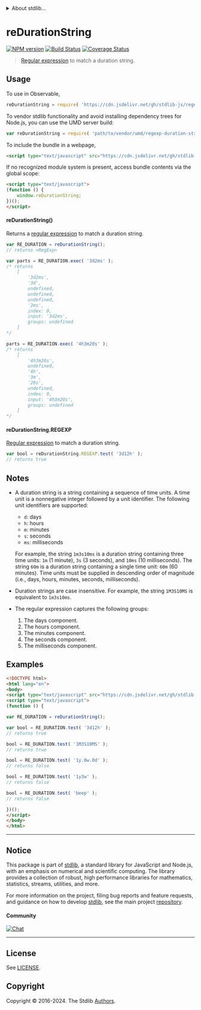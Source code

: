 <!--

@license Apache-2.0

Copyright (c) 2022 The Stdlib Authors.

Licensed under the Apache License, Version 2.0 (the "License");
you may not use this file except in compliance with the License.
You may obtain a copy of the License at

   http://www.apache.org/licenses/LICENSE-2.0

Unless required by applicable law or agreed to in writing, software
distributed under the License is distributed on an "AS IS" BASIS,
WITHOUT WARRANTIES OR CONDITIONS OF ANY KIND, either express or implied.
See the License for the specific language governing permissions and
limitations under the License.

-->


<details>
  <summary>
    About stdlib...
  </summary>
  <p>We believe in a future in which the web is a preferred environment for numerical computation. To help realize this future, we've built stdlib. stdlib is a standard library, with an emphasis on numerical and scientific computation, written in JavaScript (and C) for execution in browsers and in Node.js.</p>
  <p>The library is fully decomposable, being architected in such a way that you can swap out and mix and match APIs and functionality to cater to your exact preferences and use cases.</p>
  <p>When you use stdlib, you can be absolutely certain that you are using the most thorough, rigorous, well-written, studied, documented, tested, measured, and high-quality code out there.</p>
  <p>To join us in bringing numerical computing to the web, get started by checking us out on <a href="https://github.com/stdlib-js/stdlib">GitHub</a>, and please consider <a href="https://opencollective.com/stdlib">financially supporting stdlib</a>. We greatly appreciate your continued support!</p>
</details>

# reDurationString

[![NPM version][npm-image]][npm-url] [![Build Status][test-image]][test-url] [![Coverage Status][coverage-image]][coverage-url] <!-- [![dependencies][dependencies-image]][dependencies-url] -->

> [Regular expression][mdn-regexp] to match a duration string.



<section class="usage">

## Usage

To use in Observable,

```javascript
reDurationString = require( 'https://cdn.jsdelivr.net/gh/stdlib-js/regexp-duration-string@umd/browser.js' )
```

To vendor stdlib functionality and avoid installing dependency trees for Node.js, you can use the UMD server build:

```javascript
var reDurationString = require( 'path/to/vendor/umd/regexp-duration-string/index.js' )
```

To include the bundle in a webpage,

```html
<script type="text/javascript" src="https://cdn.jsdelivr.net/gh/stdlib-js/regexp-duration-string@umd/browser.js"></script>
```

If no recognized module system is present, access bundle contents via the global scope:

```html
<script type="text/javascript">
(function () {
    window.reDurationString;
})();
</script>
```

#### reDurationString()

Returns a [regular expression][mdn-regexp] to match a duration string.

```javascript
var RE_DURATION = reDurationString();
// returns <RegExp>

var parts = RE_DURATION.exec( '3d2ms' );
/* returns
    [
        '3d2ms',
        '3d',
        undefined,
        undefined,
        undefined,
        '2ms',
        index: 0,
        input: '3d2ms',
        groups: undefined
    ]
*/

parts = RE_DURATION.exec( '4h3m20s' );
/* returns
    [
        '4h3m20s',
        undefined,
        '4h',
        '3m',
        '20s',
        undefined,
        index: 0,
        input: '4h3m20s',
        groups: undefined
    ]
*/
```

#### reDurationString.REGEXP

[Regular expression][mdn-regexp] to match a duration string.

```javascript
var bool = reDurationString.REGEXP.test( '3d12h' );
// returns true
```

</section>

<!-- /.usage -->

<section class="notes">

## Notes

-   A duration string is a string containing a sequence of time units. A time unit is a nonnegative integer followed by a unit identifier. The following unit identifiers are supported:

    -   `d`: days
    -   `h`: hours
    -   `m`: minutes
    -   `s`: seconds
    -   `ms`: milliseconds

    For example, the string `1m3s10ms` is a duration string containing three time units: `1m` (1 minute), `3s` (3 seconds), and `10ms` (10 milliseconds). The string `60m` is a duration string containing a single time unit: `60m` (60 minutes). Time units must be supplied in descending order of magnitude (i.e., days, hours, minutes, seconds, milliseconds).

-   Duration strings are case insensitive. For example, the string `1M3S10MS` is equivalent to `1m3s10ms`.

-   The regular expression captures the following groups:

    1.  The days component.
    2.  The hours component.
    3.  The minutes component.
    4.  The seconds component.
    5.  The milliseconds component.

</section>

<!-- /.notes -->

<section class="examples">

## Examples

<!-- eslint no-undef: "error" -->

```html
<!DOCTYPE html>
<html lang="en">
<body>
<script type="text/javascript" src="https://cdn.jsdelivr.net/gh/stdlib-js/regexp-duration-string@umd/browser.js"></script>
<script type="text/javascript">
(function () {

var RE_DURATION = reDurationString();

var bool = RE_DURATION.test( '3d12h' );
// returns true

bool = RE_DURATION.test( '1M3S10MS' );
// returns true

bool = RE_DURATION.test( '1y.0w.0d' );
// returns false

bool = RE_DURATION.test( '1y3w' );
// returns false

bool = RE_DURATION.test( 'beep' );
// returns false

})();
</script>
</body>
</html>
```

</section>

<!-- /.examples -->

<!-- Section for related `stdlib` packages. Do not manually edit this section, as it is automatically populated. -->

<section class="related">

</section>

<!-- /.related -->

<!-- Section for all links. Make sure to keep an empty line after the `section` element and another before the `/section` close. -->


<section class="main-repo" >

* * *

## Notice

This package is part of [stdlib][stdlib], a standard library for JavaScript and Node.js, with an emphasis on numerical and scientific computing. The library provides a collection of robust, high performance libraries for mathematics, statistics, streams, utilities, and more.

For more information on the project, filing bug reports and feature requests, and guidance on how to develop [stdlib][stdlib], see the main project [repository][stdlib].

#### Community

[![Chat][chat-image]][chat-url]

---

## License

See [LICENSE][stdlib-license].


## Copyright

Copyright &copy; 2016-2024. The Stdlib [Authors][stdlib-authors].

</section>

<!-- /.stdlib -->

<!-- Section for all links. Make sure to keep an empty line after the `section` element and another before the `/section` close. -->

<section class="links">

[npm-image]: http://img.shields.io/npm/v/@stdlib/regexp-duration-string.svg
[npm-url]: https://npmjs.org/package/@stdlib/regexp-duration-string

[test-image]: https://github.com/stdlib-js/regexp-duration-string/actions/workflows/test.yml/badge.svg?branch=v0.2.0
[test-url]: https://github.com/stdlib-js/regexp-duration-string/actions/workflows/test.yml?query=branch:v0.2.0

[coverage-image]: https://img.shields.io/codecov/c/github/stdlib-js/regexp-duration-string/main.svg
[coverage-url]: https://codecov.io/github/stdlib-js/regexp-duration-string?branch=main

<!--

[dependencies-image]: https://img.shields.io/david/stdlib-js/regexp-duration-string.svg
[dependencies-url]: https://david-dm.org/stdlib-js/regexp-duration-string/main

-->

[chat-image]: https://img.shields.io/gitter/room/stdlib-js/stdlib.svg
[chat-url]: https://app.gitter.im/#/room/#stdlib-js_stdlib:gitter.im

[stdlib]: https://github.com/stdlib-js/stdlib

[stdlib-authors]: https://github.com/stdlib-js/stdlib/graphs/contributors

[umd]: https://github.com/umdjs/umd
[es-module]: https://developer.mozilla.org/en-US/docs/Web/JavaScript/Guide/Modules

[deno-url]: https://github.com/stdlib-js/regexp-duration-string/tree/deno
[deno-readme]: https://github.com/stdlib-js/regexp-duration-string/blob/deno/README.md
[umd-url]: https://github.com/stdlib-js/regexp-duration-string/tree/umd
[umd-readme]: https://github.com/stdlib-js/regexp-duration-string/blob/umd/README.md
[esm-url]: https://github.com/stdlib-js/regexp-duration-string/tree/esm
[esm-readme]: https://github.com/stdlib-js/regexp-duration-string/blob/esm/README.md
[branches-url]: https://github.com/stdlib-js/regexp-duration-string/blob/main/branches.md

[stdlib-license]: https://raw.githubusercontent.com/stdlib-js/regexp-duration-string/main/LICENSE

[mdn-regexp]: https://developer.mozilla.org/en-US/docs/Web/JavaScript/Guide/Regular_Expressions

</section>

<!-- /.links -->
